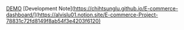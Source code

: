[DEMO](https://chihtsunglu.github.io/E-commerce-dashboard/)
[Development Note](https://chihtsunglu.github.io/E-commerce-dashboard/](https://alvislu01.notion.site/E-commerce-Project-78831c72fd8149f8ab54f3e4203f6120)

